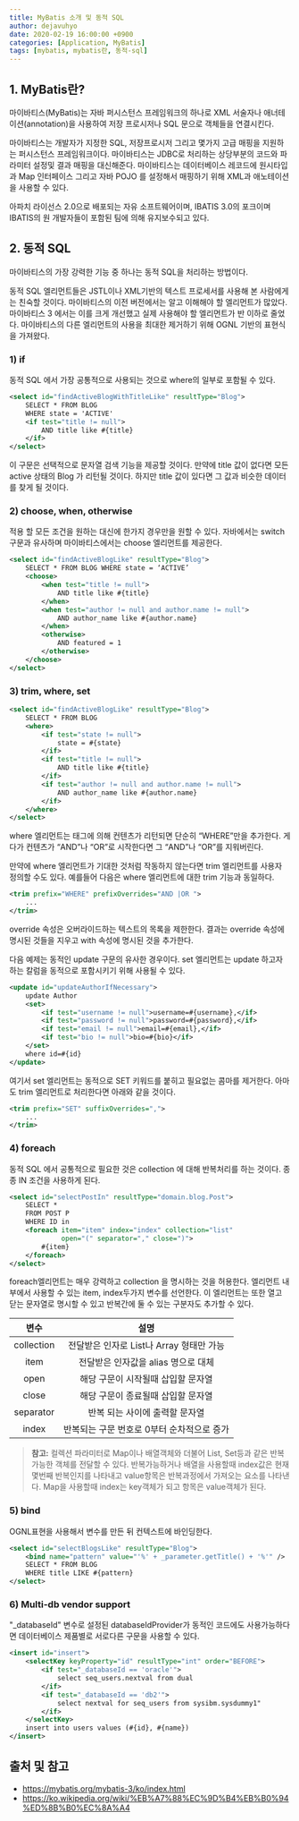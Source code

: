 ```yaml
---
title: MyBatis 소개 및 동적 SQL
author: dejavuhyo
date: 2020-02-19 16:00:00 +0900
categories: [Application, MyBatis]
tags: [mybatis, mybatis란, 동적-sql]
---
```


## 1. MyBatis란?
마이바티스(MyBatis)는 자바 퍼시스턴스 프레임워크의 하나로 XML 서술자나 애너테이션(annotation)을 사용하여 저장 프로시저나 SQL 문으로 객체들을 연결시킨다.

마이바티스는 개발자가 지정한 SQL, 저장프로시저 그리고 몇가지 고급 매핑을 지원하는 퍼시스턴스 프레임워크이다. 마이바티스는 JDBC로 처리하는 상당부분의 코드와 파라미터 설정및 결과 매핑을 대신해준다. 마이바티스는 데이터베이스 레코드에 원시타입과 Map 인터페이스 그리고 자바 POJO 를 설정해서 매핑하기 위해 XML과 애노테이션을 사용할 수 있다.

아파치 라이선스 2.0으로 배포되는 자유 소프트웨어이며, IBATIS 3.0의 포크이며 IBATIS의 원 개발자들이 포함된 팀에 의해 유지보수되고 있다.

## 2. 동적 SQL
마이바티스의 가장 강력한 기능 중 하나는 동적 SQL을 처리하는 방법이다.

동적 SQL 엘리먼트들은 JSTL이나 XML기반의 텍스트 프로세서를 사용해 본 사람에게는 친숙할 것이다. 마이바티스의 이전 버전에서는 알고 이해해야 할 엘리먼트가 많았다. 마이바티스 3 에서는 이를 크게 개선했고 실제 사용해야 할 엘리먼트가 반 이하로 줄었다. 마이바티스의 다른 엘리먼트의 사용을 최대한 제거하기 위해 OGNL 기반의 표현식을 가져왔다.

### 1) if
동적 SQL 에서 가장 공통적으로 사용되는 것으로 where의 일부로 포함될 수 있다.

```xml
<select id="findActiveBlogWithTitleLike" resultType="Blog">
    SELECT * FROM BLOG
    WHERE state = 'ACTIVE'
    <if test="title != null">
        AND title like #{title}
    </if>
</select>
```

이 구문은 선택적으로 문자열 검색 기능을 제공할 것이다. 만약에 title 값이 없다면 모든 active 상태의 Blog 가 리턴될 것이다. 하지만 title 값이 있다면 그 값과 비슷한 데이터를 찾게 될 것이다.

### 2) choose, when, otherwise
적용 할 모든 조건을 원하는 대신에 한가지 경우만을 원할 수 있다. 자바에서는 switch 구문과 유사하며 마이바티스에서는 choose 엘리먼트를 제공한다.

```xml
<select id="findActiveBlogLike" resultType="Blog">
    SELECT * FROM BLOG WHERE state = ‘ACTIVE’
    <choose>
        <when test="title != null">
            AND title like #{title}
        </when>
        <when test="author != null and author.name != null">
            AND author_name like #{author.name}
        </when>
        <otherwise>
            AND featured = 1
        </otherwise>
    </choose>
</select>
```

### 3) trim, where, set

```xml
<select id="findActiveBlogLike" resultType="Blog">
    SELECT * FROM BLOG
    <where>
        <if test="state != null">
            state = #{state}
        </if>
        <if test="title != null">
            AND title like #{title}
        </if>
        <if test="author != null and author.name != null">
            AND author_name like #{author.name}
        </if>
    </where>
</select>
```

where 엘리먼트는 태그에 의해 컨텐츠가 리턴되면 단순히 “WHERE”만을 추가한다. 게다가 컨텐츠가 “AND”나 “OR”로 시작한다면 그 “AND”나 “OR”를 지워버린다.

만약에 where 엘리먼트가 기대한 것처럼 작동하지 않는다면 trim 엘리먼트를 사용자 정의할 수도 있다. 예를들어 다음은 where 엘리먼트에 대한 trim 기능과 동일하다.

```xml
<trim prefix="WHERE" prefixOverrides="AND |OR ">
    ...
</trim>
```

override 속성은 오버라이드하는 텍스트의 목록을 제한한다. 결과는 override 속성에 명시된 것들을 지우고 with 속성에 명시된 것을 추가한다.

다음 예제는 동적인 update 구문의 유사한 경우이다. set 엘리먼트는 update 하고자 하는 칼럼을 동적으로 포함시키기 위해 사용될 수 있다.

```xml
<update id="updateAuthorIfNecessary">
    update Author
    <set>
        <if test="username != null">username=#{username},</if>
        <if test="password != null">password=#{password},</if>
        <if test="email != null">email=#{email},</if>
        <if test="bio != null">bio=#{bio}</if>
    </set>
    where id=#{id}
</update>
```

여기서 set 엘리먼트는 동적으로 SET 키워드를 붙히고 필요없는 콤마를 제거한다. 아마도 trim 엘리먼트로 처리한다면 아래와 같을 것이다.

```xml
<trim prefix="SET" suffixOverrides=",">
    ...
</trim>
```

### 4) foreach
동적 SQL 에서 공통적으로 필요한 것은 collection 에 대해 반복처리를 하는 것이다. 종종 IN 조건을 사용하게 된다.

```xml
<select id="selectPostIn" resultType="domain.blog.Post">
    SELECT *
    FROM POST P
    WHERE ID in
    <foreach item="item" index="index" collection="list"
             open="(" separator="," close=")">
        #{item}
    </foreach>
</select>
```

foreach엘리먼트는 매우 강력하고 collection 을 명시하는 것을 허용한다. 엘리먼트 내부에서 사용할 수 있는 item, index두가지 변수를 선언한다. 이 엘리먼트는 또한 열고 닫는 문자열로 명시할 수 있고 반복간에 둘 수 있는 구분자도 추가할 수 있다.

| 변수 | 설명 |
|:---:|:---:|
| collection | 전달받은 인자로 List나 Array 형태만 가능 |
| item | 전달받은 인자값을 alias 명으로 대체 |s
| open | 해당 구문이 시작될때 삽입할 문자열 |
| close | 해당 구문이 종료될때 삽입할 문자열 |
| separator | 반복 되는 사이에 출력할 문자열 |
| index | 반복되는 구문 번호로 0부터 순차적으로 증가 |

> **참고:** 컬렉션 파라미터로 Map이나 배열객체와 더불어 List, Set등과 같은 반복가능한 객체를 전달할 수 있다. 반복가능하거나 배열을 사용할때 index값은 현재 몇번째 반복인지를 나타내고 value항목은 반복과정에서 가져오는 요소를 나타낸다. Map을 사용할때 index는 key객체가 되고 항목은 value객체가 된다.

### 5) bind

OGNL표현을 사용해서 변수를 만든 뒤 컨텍스트에 바인딩한다.

```xml
<select id="selectBlogsLike" resultType="Blog">
    <bind name="pattern" value="'%' + _parameter.getTitle() + '%'" />
    SELECT * FROM BLOG
    WHERE title LIKE #{pattern}
</select>
```

### 6) Multi-db vendor support
"_databaseId" 변수로 설정된 databaseIdProvider가 동적인 코드에도 사용가능하다면 데이터베이스 제품별로 서로다른 구문을 사용할 수 있다.

```xml
<insert id="insert">
    <selectKey keyProperty="id" resultType="int" order="BEFORE">
        <if test="_databaseId == 'oracle'">
            select seq_users.nextval from dual
        </if>
        <if test="_databaseId == 'db2'">
            select nextval for seq_users from sysibm.sysdummy1"
        </if>
    </selectKey>
    insert into users values (#{id}, #{name})
</insert>
```

## 출처 및 참고
* <https://mybatis.org/mybatis-3/ko/index.html>
* <https://ko.wikipedia.org/wiki/%EB%A7%88%EC%9D%B4%EB%B0%94%ED%8B%B0%EC%8A%A4>
